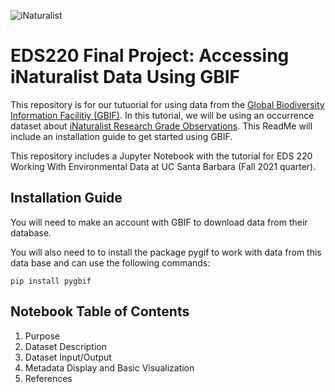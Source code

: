 ![iNaturalist](https://user-images.githubusercontent.com/110261671/202549854-0b2ef916-6e30-4ab6-85a0-3e60019b635f.jpg)

# EDS220 Final Project: Accessing iNaturalist Data Using GBIF
This repository is for our tutuorial for using data from the [Global Biodiversity Information Facilitiy (GBIF)](gbif.org). In this tutorial, we will be using an occurrence dataset about [iNaturalist Research Grade Observations](https://www.gbif.org/dataset/50c9509d-22c7-4a22-a47d-8c48425ef4a7). This ReadMe will include an installation guide to get started using GBIF. 

This repository includes a Jupyter Notebook with the tutorial for EDS 220 Working With Environmental Data at UC Santa Barbara (Fall 2021 quarter). 

## Installation Guide
You will need to make an account with GBIF to download data from their database. 

You will also need to to install the package pygif to work with data from this data base and can use the following commands:

```pip install pygbif```


## Notebook Table of Contents
1. Purpose
3. Dataset Description
4. Dataset Input/Output
5. Metadata Display and Basic Visualization
6. References
